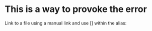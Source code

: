 # This is a way to provoke the error

Link to a file using a manual link and use [] within the alias: [](inbox.md)